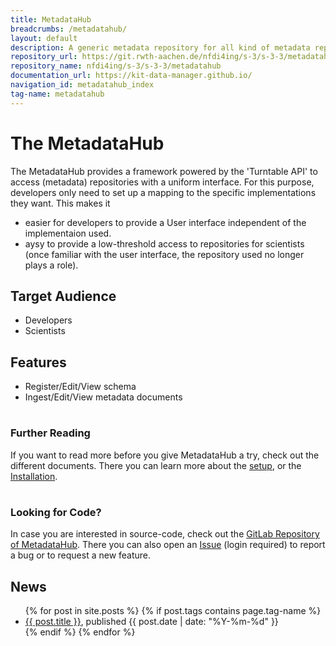 ```yaml
---
title: MetadataHub
breadcrumbs: /metadatahub/
layout: default
description: A generic metadata repository for all kind of metadata repositories.
repository_url: https://git.rwth-aachen.de/nfdi4ing/s-3/s-3-3/metadatahub
repository_name: nfdi4ing/s-3/s-3-3/metadatahub
documentation_url: https://kit-data-manager.github.io/
navigation_id: metadatahub_index
tag-name: metadatahub
---
```


# The MetadataHub

The MetadataHub provides a framework powered by the 'Turntable API'
to access (metadata) repositories with a uniform interface. For this
purpose, developers only need to set up a mapping to the specific 
implementations  they want. This makes it
- easier for developers to provide a User interface independent of the implementaion used.
- aysy to provide a low-threshold access to repositories for scientists   
  (once familiar with the user interface, the repository used no longer plays a role).


## Target Audience
- Developers
- Scientists

## Features
* Register/Edit/View schema
* Ingest/Edit/View metadata documents

<div class="flex flex-wrap -m-3 inset-5px">
        <div class="w-full sm:w-1/2 md:w-1/3 flex-col p-3">
            <h1 class="text-center"><i class="fa-solid fa-circle-question" aria-hidden="true"></i></h1>
            <h3 class="text-center">Further Reading</h3>
            <p>If you want to read more before you give MetadataHub a try, check out the different documents. There you can learn more about the
            <a href="/webpage/metadatahub/documentation/setup.html">setup</a>, or the <a href="/webpage/metadatahub/documentation/installation/index.html">Installation</a>.
            </p>
        </div>
        <div class="w-full sm:w-1/2 md:w-1/3 flex-col p-3">
            <h1 class="text-center"><i class="fa fa-code-fork" aria-hidden="true"></i></h1>
            <h3 class="text-center">Looking for Code?</h3>
            <p>In case you are interested in source-code, check out the <a href="https://git.rwth-aachen.de/nfdi4ing/s-3/s-3-3/metadatahub">GitLab Repository of MetadataHub</a>.
            There you can also open an <a href="https://git.rwth-aachen.de/nfdi4ing/s-3/s-3-3/metadatahub/-/issues">Issue</a> (login required) to report a bug or to 
            request a new feature.</p>
        </div>
</div>



## News

<ul>
  {% for post in site.posts %}
    {% if post.tags contains page.tag-name %}
      <li><a href="/webpage/{{ post.url }}">{{ post.title }}</a>, published {{ post.date | date: "%Y-%m-%d" }}</li>
    {% endif %}
  {% endfor %}
</ul>


